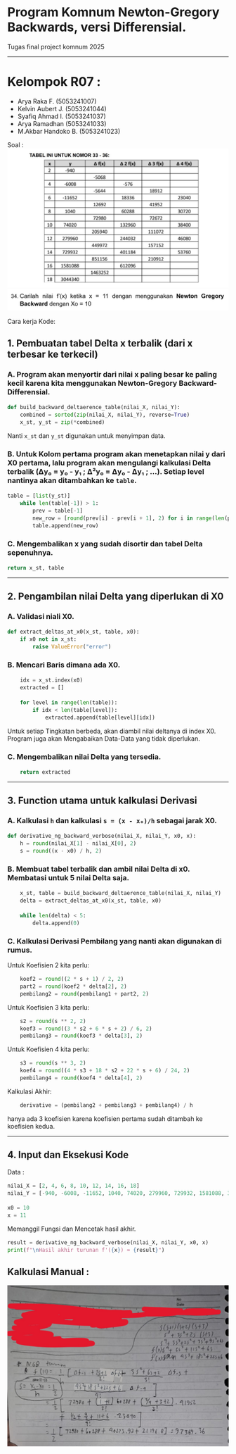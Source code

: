 # Program Komnum Newton-Gregory Backwards, versi Differensial.
Tugas final project komnum 2025


---
# Kelompok R07 : 
- Arya Raka F. (5053241007)
- Kelvin Aubert J. (5053241044)
- Syafiq Ahmad I. (5053241037)
- Arya Ramadhan (5053241033)
- M.Akbar Handoko B. (5053241023)


Soal :
![Data](./Komnum/Data.jpeg)
![Soal](./Komnum/Soal.jpeg)


Cara kerja Kode: 

## **1. Pembuatan tabel Delta x terbalik (dari x terbesar ke terkecil)**

### A. Program akan menyortir dari nilai x paling besar ke paling kecil karena kita menggunakan Newton-Gregory Backward-Differensial.
``` python
def build_backward_deltaerence_table(nilai_X, nilai_Y):
    combined = sorted(zip(nilai_X, nilai_Y), reverse=True)
    x_st, y_st = zip(*combined)
```
Nanti ```x_st``` dan ```y_st``` digunakan untuk menyimpan data.

### B. Untuk Kolom pertama program akan menetapkan nilai y dari X0 pertama, lalu program akan mengulangi kalkulasi Delta terbalik (Δy₀ = y₀ - y₁ ; Δ²y₀ = Δy₀ - Δy₁ ; ...). Setiap level nantinya akan ditambahkan ke ```table```. 
``` python
table = [list(y_st)]
    while len(table[-1]) > 1:
        prev = table[-1]
        new_row = [round(prev[i] - prev[i + 1], 2) for i in range(len(prev) - 1)]
        table.append(new_row)
```

### C. Mengembalikan x yang sudah disortir dan tabel Delta sepenuhnya.
``` python
return x_st, table
```

---

## **2. Pengambilan nilai Delta yang diperlukan di X0**

### A. Validasi niali X0.
``` python
def extract_deltas_at_x0(x_st, table, x0):
    if x0 not in x_st:
        raise ValueError("error")
```

### B. Mencari Baris dimana ada X0.
``` python
    idx = x_st.index(x0)
    extracted = []

    for level in range(len(table)):
        if idx < len(table[level]):
            extracted.append(table[level][idx])
```
Untuk setiap Tingkatan berbeda, akan diambil nilai deltanya di index X0. Program juga akan Mengabaikan Data-Data yang tidak diperlukan.

### C. Mengembalikan nilai Delta yang tersedia.
``` python
    return extracted
```

---

## **3. Function utama untuk kalkulasi Derivasi**

### A. Kalkulasi ```h``` dan kalkulasi ```s = (x - x₀)/h``` sebagai jarak X0.
``` python
def derivative_ng_backward_verbose(nilai_X, nilai_Y, x0, x):
    h = round(nilai_X[1] - nilai_X[0], 2)
    s = round((x - x0) / h, 2)
```

### B. Membuat tabel terbalik dan ambil nilai Delta di x0. Membatasi untuk 5 nilai Delta saja.
``` python
    x_st, table = build_backward_deltaerence_table(nilai_X, nilai_Y)
    delta = extract_deltas_at_x0(x_st, table, x0)

    while len(delta) < 5:
        delta.append(0)
```

### C. Kalkulasi Derivasi Pembilang yang nanti akan digunakan di rumus.
Untuk Koefisien 2 kita perlu:
``` python
    koef2 = round((2 * s + 1) / 2, 2)
    part2 = round(koef2 * delta[2], 2)
    pembilang2 = round(pembilang1 + part2, 2)
```

Untuk Koefisien 3 kita perlu:
``` python
    s2 = round(s ** 2, 2)
    koef3 = round((3 * s2 + 6 * s + 2) / 6, 2)
    pembilang3 = round(koef3 * delta[3], 2)
```

Untuk Koefisien 4 kita perlu:
``` python
    s3 = round(s ** 3, 2)
    koef4 = round((4 * s3 + 18 * s2 + 22 * s + 6) / 24, 2)
    pembilang4 = round(koef4 * delta[4], 2)
```

Kalkulasi Akhir:
``` python
    derivative = (pembilang2 + pembilang3 + pembilang4) / h
```
hanya ada 3 koefisien karena koefisien pertama sudah ditambah ke koefisien kedua.

---

## **4. Input dan Eksekusi Kode**

Data :
``` python
nilai_X = [2, 4, 6, 8, 10, 12, 14, 16, 18]
nilai_Y = [-940, -6008, -11652, 1040, 74020, 279960, 729932, 1581088, 3044340]

x0 = 10
x = 11
```
Memanggil Fungsi dan Mencetak hasil akhir.
``` python
result = derivative_ng_backward_verbose(nilai_X, nilai_Y, x0, x)
print(f"\nHasil akhir turunan f'({x}) ≈ {result}")
```


## **Kalkulasi Manual :**

![Kalkulasi_Manual](./Komnum/KalkulasiManual.jpeg)

